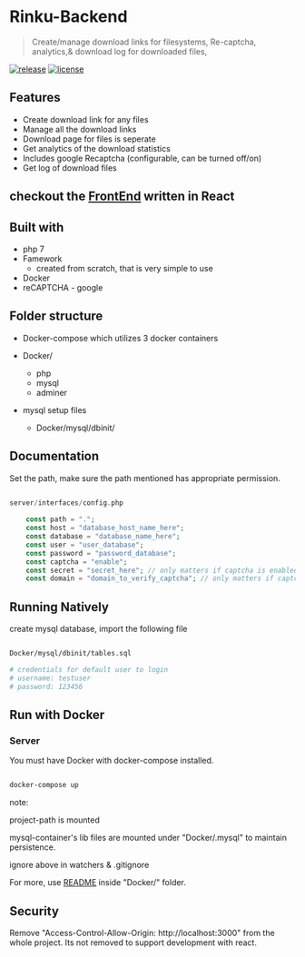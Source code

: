 # Rinku-Backend

> Create/manage download links for filesystems, Re-captcha, analytics,& download log for downloaded files,

[![release][badge]][release link] [![license][license-badge]][license file]

[license-badge]: https://img.shields.io/github/license/aghontpi/Rinku-Backend?style=flat-square
[license file]: https://github.com/aghontpi/Rinku-Backend/blob/master/LICENSE
[badge]: https://img.shields.io/github/v/release/aghontpi/Rinku-Backend?include_prereleases&style=flat-square
[release link]: https://github.com/aghontpi/Rinku-Backend/releases


## Features

- Create download link for any files
- Manage all the download links
- Download page for files is seperate
- Get analytics of the download statistics
- Includes google Recaptcha (configurable, can be turned off/on)
- Get log of download files

## checkout the [FrontEnd](https://github.com/aghontpi/Rinku-Frontend) written in React 

## Built with

- php 7
- Famework
    - created from scratch, that is very simple to use
- Docker
- reCAPTCHA - google

## Folder structure


- Docker-compose which utilizes 3 docker containers
- Docker/
    - php
    - mysql
    - adminer
        
- mysql setup files
    - Docker/mysql/dbinit/


## Documentation

Set the path, make sure the path mentioned has appropriate permission.

```php

server/interfaces/config.php
   
    const path = ".";
    const host = "database_host_name_here";
    const database = "database_name_here";
    const user = "user_database";
    const password = "password_database";
    const captcha = "enable";
    const secret = "secret_here"; // only matters if captcha is enabled
    const domain = "domain_to_verify_captcha"; // only matters if captcha is enabled

```

## Running Natively

create mysql database, import the following file

```bash

Docker/mysql/dbinit/tables.sql

# credentials for default user to login
# username: testuser
# password: 123456

```

## Run with Docker

### Server

You must have Docker with docker-compose installed.


```bash

docker-compose up

```
note: 

project-path is mounted

mysql-container's lib files are mounted under "Docker/.mysql" to maintain persistence.

ignore above in watchers & .gitignore

For more, use [README](https://github.com/aghontpi/Rinku-Backend/blob/master/Docker/README.MD) inside "Docker/" folder.

## Security

Remove "Access-Control-Allow-Origin: http://localhost:3000" from the whole project. Its not removed 
to support development with react.
